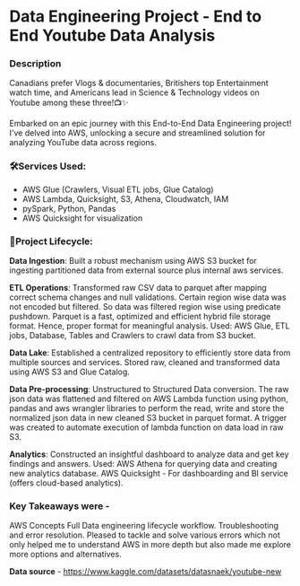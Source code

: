 # Data Engineering Project - End to End Youtube Data Analysis

### Description

Canadians prefer Vlogs & documentaries, Britishers top Entertainment watch time, and Americans lead in Science & Technology videos on Youtube among these three!📺✨


Embarked on an epic journey with this End-to-End Data Engineering project! 
I've delved into AWS, unlocking a secure and streamlined solution for analyzing YouTube data across regions.


### 🛠**Services Used:**
- AWS Glue (Crawlers, Visual ETL jobs, Glue Catalog)
- AWS Lambda, Quicksight, S3, Athena, Cloudwatch, IAM
- pySpark, Python, Pandas
- AWS Quicksight for visualization


### 🔄**Project Lifecycle:**

**Data Ingestion**: Built a robust mechanism using AWS S3 bucket for ingesting partitioned data from external source plus internal aws services.

**ETL Operations**: Transformed raw CSV data to parquet after mapping correct schema changes and null validations. Certain region wise data was not encoded but filtered. So data was filtered region wise using predicate pushdown. Parquet is a fast, optimized and efficient hybrid file storage format. Hence, proper format for meaningful analysis. Used: AWS Glue, ETL jobs, Database, Tables and Crawlers to crawl data from S3 bucket.

**Data Lake**: Established a centralized repository to efficiently store data from multiple sources and services. Stored raw, cleaned and transformed data using AWS S3 and Glue Catalog. 

**Data Pre-processing**: Unstructured to Structured Data conversion. The raw json data was flattened and filtered on AWS Lambda function using python, pandas and aws wrangler libraries to perform the read, write and store the normalized json data in new cleaned S3 bucket in parquet format. A trigger was created to automate execution of lambda function on data load in raw S3.

**Analytics**: Constructed an insightful dashboard to analyze data and get key findings and answers. Used: AWS Athena for querying data and creating new analytics database. AWS Quicksight - For dashboarding and BI service (offers cloud-based analytics).


### **Key Takeaways were** - 
AWS Concepts 
Full Data engineering lifecycle workflow.
Troubleshooting and error resolution. Pleased to tackle and solve various errors which not only helped me to understand AWS in more depth but also made me explore more options and alternatives.

**Data source** - https://www.kaggle.com/datasets/datasnaek/youtube-new
